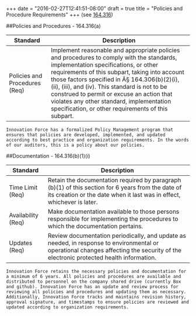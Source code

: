 +++
date = "2016-02-27T12:41:51-08:00"
draft = true
title = "Policies and Procedure Requirements"
+++
(see <a href="http://www.hhs.gov/ocr/privacy/hipaa/administrative/securityrule/pprequirements.pdf">164.316</a>)

##Policies and Procedures - 164.316(a)

Standard | Description
--------- | -----------
Policies and Procedures (Req) | Implement reasonable and appropriate policies and procedures to comply with the standards, implementation specifications, or other requirements of this subpart, taking into account those factors specified in Â§ 164.306(b)(2)(i), (ii), (iii), and (iv). This standard is not to be construed to permit or excuse an action that violates any other standard, implementation specification, or other requirements of this subpart.


```
Innovation Force has a formalized Policy Management program that ensures that policies are developed, implemented, and updated according to best practice and organization requirements. In the words of our auditors, this is a policy about our policies.
```

##Documentation - 164.316(b)(1)(i)

Standard | Description
--------- | -----------
Time Limit (Req) | Retain the documentation required by paragraph (b)(1) of this section for 6 years from the date of its creation or the date when it last was in effect, whichever is later.
Availability (Req) | Make documentation available to those persons responsible for implementing the procedures to which the documentation pertains.
Updates (Req) | Review documentation periodically, and update as needed, in response to environmental or operational changes affecting the security of the electronic protected health information.


```
Innovation Force retains the necessary policies and documentation for a minimum of 6 years. All policies and procedures are available and distributed to personnel on the company shared drive (currently Box and github). Innovation Force has an update and review process for reviewing all policies and procedures and updating them as necessary. Additionally, Innovation Force tracks and maintains revision history, approval signature, and timestamps to ensure policies are reviewed and updated according to organization requirements.
```
